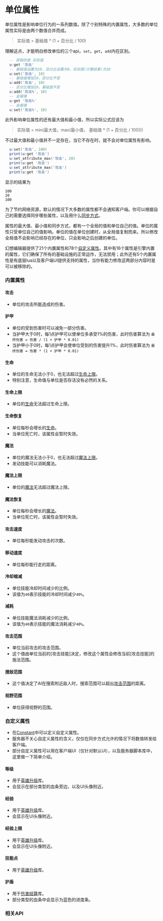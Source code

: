 # 单位属性

单位属性是影响单位行为的一系列数值。除了个别特殊的内置属性，大多数的单位属性实际是由两个数值合并而成。

> 实际值 = 基础值 * (1 + 百分比 / 100)

理解这点，才能明白修改单位的三个api，`set`，`get`，`add`内在区别。

``` lua
  -- 获取的是 实际值
  u:get '攻击'
  -- 基础值设置为10，百分比设置为0，实际值(计算结果)为10
  u:set('攻击', 10)
  -- 基础值增加10，百分比不变
  u:add('攻击', 10)
  -- 百分比增加10，基础值不变
  u:add('攻击%', 10)
  -- 会报错
  u:get '攻击%'
  -- 会报错
  u:set('攻击%', 10)
```

此外影响单位属性的还有最大值和最小值，所以实际公式应该为

> 实际值 = min(最大值，max(最小值， 基础值 * (1 + 百分比 / 100)))

不过最大值和最小值并不一定存在，当它不存在时，就不会对单位属性有影响。

``` lua
  u:set('攻击', 100)
  print(u:get '攻击')
  u:set_attribute_max('攻击', 20)
  print(u:get '攻击')
  u:set_attribute_max('攻击')
  print(u:get '攻击')
```

显示的结果为

``` text
100
20
100
```

为了节约网络资源，默认的情况下大多数的属性都不会通知客户端。你可以根据自己的需要选择同步哪些属性，以及用什么[同步方式]。

属性的最大值、最小值和同步方式，都有一个全局的值和单位自己的值。单位的属性只受单位自己的值影响。单位的值在单位创建时，从全局值复制而来。所以修改全局值不会影响已经存在的单位，只会影响之后创建的单位。

幻想编辑器提供了21个内置属性和78个[自定义属性]。其中有16个属性是引擎内置的属性，它们确保了所有的基础设施的正常运作，无法禁用；此外还有5个内置属性是有底层lua以及客户端UI提供支持的属性，当你有能力修改这两部分内容时是可以被移除的。

### 内置属性

#### 攻击
+ 单位的攻击所能造成的伤害。

#### 护甲
+ 单位的受到伤害时可以减免一部分伤害。
+ 当护甲大于0时，每1点护甲可以使单位多承受1%的伤害，此时伤害算法为 `最终伤害 = 伤害 / (1 + 护甲 * 0.01)`
+ 当护甲小于0时，每1点护甲会使单位受到的伤害提升1%，此时伤害算法为 `最终伤害 = 伤害 * (1 + 护甲 * 0.01)`

#### 生命
+ 单位的生命无法小于0，也无法超过[生命上限]。
+ 特别注意，生命值与单位是否存活没有必然的关系。

#### 生命上限
+ 单位的[生命]无法超过生命上限。

#### 生命恢复
+ 单位每秒会增长的[生命]。
+ 当单位死亡时，该属性会暂时失效。

#### 魔法
+ 单位的魔法无法小于0，也无法超过[魔法上限]。
+ 发动技能可以消耗魔法。

#### 魔法上限
+ 单位的[魔法]无法超过魔法上限。

#### 魔法恢复
+ 单位每秒会增长的[魔法]。
+ 当单位死亡时，该属性会暂时失效。

#### 攻击速度
+ 单位每秒能发动攻击的次数。

#### 移动速度
+ 单位每秒能行走的距离。

#### 冷却缩减
+ 单位技能冷却时间减少的比例。
+ 该值为`40`表示技能的冷却时间减少`40%`。

#### 减耗
+ 单位技能魔法消耗减少的比例。
+ 该值为`40`表示技能的魔法消耗减少`40%`。

#### 攻击范围
+ 单位当前攻击的攻击范围。
+ 这个值由单位当前的[攻击技能]决定，修改这个属性会修改当前[攻击技能]的施法范围。

#### 搜敌范围
+ 这个值决定了AI在搜索附近敌人时，搜索范围可以超出[攻击范围]的距离。

#### 视野范围
+ 单位获得视野的范围。

### 自定义属性
+ 在[Constant]中可以定义自定义属性。
+ 服务器不关心自定义属性的含义，仅仅在同步方式允许的情况下将数值转发给客户端。
+ 部分自定义属性可以用在客户端UI（仅针对默认UI），以及服务器脚本库中，这里做一下简单介绍。

#### 等级
+ 用于[英雄升级]库。
+ 会显示在部分类型的血条旁边，以及UI头像附近。

#### 经验
+ 用于[英雄升级]库。
+ 会显示在UI头像附近。

#### 经验上限
+ 用于[英雄升级]库。
+ 会显示在UI头像附近。

#### 技能点
+ 用于[英雄升级]库。

#### 护盾
+ 用于[伤害结算]库。
+ 部分类型的血条中会显示为蓝色的进度条。

[生命]: /ac/unit/attribute?id=生命
[生命上限]: /ac/unit/attribute?id=生命上限
[魔法]: /ac/unit/attribute?id=魔法
[魔法上限]: /ac/unit/attribute?id=魔法上限
[攻击范围]: /ac/unit/attribute?id=攻击范围

[Constant]: 404
[英雄升级]: 404
[伤害结算]: 404
[同步方式]: 404
[自定义属性]: 404

### 相关API
